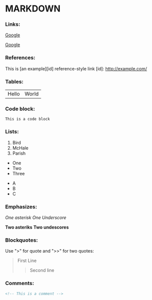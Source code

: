 # MARKDOWN

### Links:
[Google](http://www.google.com)

[Google](http://www.google.com "google!")

### References:

This is [an example][id] reference-style link
[id]: http://example.com/

### Tables:

<table>
    <tr>
        <td>Hello</td><td>World</td>
    </tr>
</table>

### Code block:

<code>This is a code block</code>

### Lists:


1. Bird
2. McHale
3. Parish

* One
* Two
* Three

- A
- B
- C

### Emphasizes:

*One asterisk*
_One Underscore_

**Two asteriks**
__Two undescores__

### Blockquotes:

Use ">" for quote and ">>" for two quotes:

>First Line
>> Second line

### Comments:

```markdown
<!-- This is a comment -->
```

